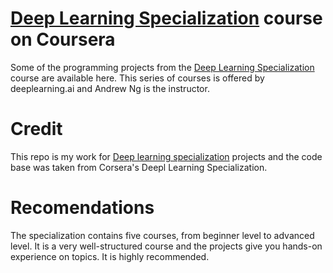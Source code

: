 # [Deep Learning Specialization](https://www.coursera.org/specializations/deep-learning) course on Coursera
Some of the programming projects from the [Deep Learning Specialization](https://www.coursera.org/specializations/deep-learning) course are available here. This series of courses is offered by deeplearning.ai and Andrew Ng is the instructor.  

# Credit
This repo is my work for [Deep learning specialization](https://www.coursera.org/specializations/deep-learning) projects and the code base was taken from Corsera's Deepl Learning Specialization.

# Recomendations
The specialization contains five courses, from beginner level to advanced level. It is a very well-structured course and the projects give you hands-on experience on topics. It is highly recommended.
